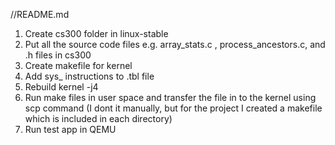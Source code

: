 //README.md

1. Create cs300 folder in linux-stable
2. Put all the source code files e.g. array_stats.c , process_ancestors.c, and .h files in cs300
3. Create makefile for kernel
4. Add sys_ instructions to .tbl file
5. Rebuild kernel -j4
6. Run make files in user space and transfer the file in to the kernel using scp command (I dont it manually, but for the project I created a makefile which is included in each directory)
7. Run test app in QEMU


